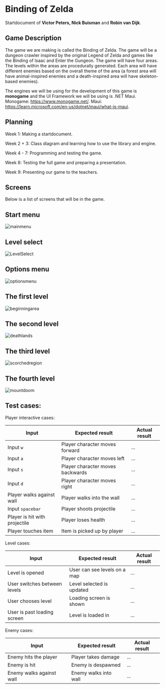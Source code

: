 
# Binding of Zelda

Startdocument of **Victor Peters, Nick Buisman** and **Robin van Dijk**.

## Game Description

The game we are making is called the Binding of Zelda. The game will be a dungeon crawler inspired by the original Legend of Zelda and games like the Binding of Isaac and Enter the Gungeon. The game will have four areas. The levels within the areas are procedurally generated. Each area will have different enemies based on the overall theme of the area (a forest area will have animal-inspired enemies and a death-inspired area will have skeleton-based enemies).

The engines we will be using for the development of this game is **monogame** and the UI Framework we will be using is .NET Maui.
Monogame: https://www.monogame.net/.
Maui: https://learn.microsoft.com/en-us/dotnet/maui/what-is-maui.

## Planning

Week 1: Making a startdocument.

Week 2 + 3: Class diagram and learning how to use the library and engine.

Week 4 - 7: Programming and testing the game.

Week 8: Testing the full game and preparing a presentation.

Week 9: Presenting our game to the teachers.

## Screens
Below is a list of screens that will be in the game.

## Start menu
![mainmenu](screens/mainmenu.jpeg)

## Level select
![LevelSelect](screens/LevelSelect.png)

## Options menu
![optionsmenu](screens/optionsmenu.png)

## The first level
![beginningarea](screens/beginningarea.jpeg)

## The second level
![deathlands](screens/deathlands.jpeg)

## The third level
![scorchedregion](screens/scorchedregion.jpeg)

## The fourth level
![mountdoom](screens/mountdoom.jpeg)

## Test cases:

Player interactive cases:

|Input| Expected result | Actual result |
|--|--|--|
| Input `w` | Player character moves forward | ... |
| Input `a` | Player character moves left | ... |
| Input `s` | Player character moves backwards | ... |
| Input `d` | Player character moves right | ... |
| Player walks against wall | Player walks into the wall | ... |
| Input `spacebar` | Player shoots projectile | ... |
| Player is hit with projectile | Player loses health | ... |
| Player touches item | Item is picked up by player | ... |

Level cases:

| Input | Expected result | Actual result |
|--|--|--|
| Level is opened | User can see levels on a map | ... |
| User switches between levels | Level selected is updated | ... |
| User chooses level | Loading screen is shown | ... |
| User is past loading screen | Level is loaded in | ... |

Enemy cases:

| Input | Expected result | Actual result |
|--|--|--|
| Enemy hits the player | Player takes damage | ... |
| Enemy is hit | Enemy is despawned | ... | 
| Enemy walks against wall | Enemy walks into wall | ... |

